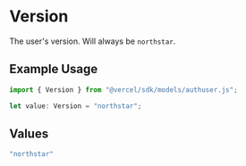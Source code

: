 # Version

The user's version. Will always be `northstar`.

## Example Usage

```typescript
import { Version } from "@vercel/sdk/models/authuser.js";

let value: Version = "northstar";
```

## Values

```typescript
"northstar"
```